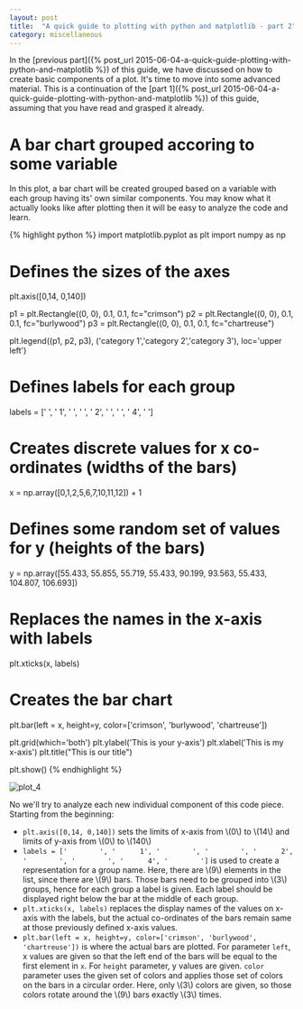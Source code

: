 ```yaml
---
layout: post
title:  "A quick guide to plotting with python and matplotlib - part 2"
category: miscellaneous
---
```

In the [previous part]({% post_url 2015-06-04-a-quick-guide-plotting-with-python-and-matplotlib %}) of this guide, we have discussed on how to create basic components of a plot. It's time to move into some advanced material. This is a continuation of the [part 1]({% post_url 2015-06-04-a-quick-guide-plotting-with-python-and-matplotlib %}) of this guide, assuming that you have read and grasped it already.

# A bar chart grouped accoring to some variable

In this plot, a bar chart will be created grouped based on a variable with each group having its' own similar components. You may know what it actually looks like after plotting then it will be easy to analyze the code and learn.

{% highlight python %}
import matplotlib.pyplot as plt
import numpy as np

# Defines the sizes of the axes
plt.axis([0,14, 0,140])

p1 = plt.Rectangle((0, 0), 0.1, 0.1, fc="crimson")
p2 = plt.Rectangle((0, 0), 0.1, 0.1, fc="burlywood")
p3 = plt.Rectangle((0, 0), 0.1, 0.1, fc="chartreuse")

plt.legend((p1, p2, p3), ('category 1','category 2','category 3'), loc='upper left')

# Defines labels for each group
labels = ['        ', '      1', '        ', '        ', '      2', '        ', '        ', '      4', '        ']

# Creates discrete values for x co-ordinates (widths of the bars)
x = np.array([0,1,2,5,6,7,10,11,12]) + 1

# Defines some random set of values for y (heights of the bars)
y = np.array([55.433, 55.855, 55.719, 55.433, 90.199, 93.563, 55.433, 104.807, 106.693])
 
# Replaces the names in the x-axis with labels
plt.xticks(x, labels)

# Creates the bar chart
plt.bar(left = x, height=y, color=['crimson', 'burlywood', 'chartreuse'])

plt.grid(which='both')
plt.ylabel('This is your y-axis')
plt.xlabel('This is my x-axis')
plt.title("This is our title")

plt.show()
{% endhighlight %}

![plot_4](https://docs.google.com/drawings/d/17Fx3dWiy6119BrOkSOyTLZWY01ekxIQihSIIKlk8lDA/pub?w=960&h=720)

No we'll try to analyze each new individual component of this code piece. Starting from the beginning:

- `plt.axis([0,14, 0,140])` sets the limits of x-axis from \\(0\\) to \\(14\\) and limits of y-axis from \\(0\\) to \\(140\\)
- `labels = ['        ', '      1', '        ', '        ', '      2', '        ', '        ', '      4', '        ']` is used to create a representation for a group name. Here, there are \\(9\\) elements in the list, since there are \\(9\\) bars. Those bars need to be grouped into \\(3\\) groups, hence for each group a label is given. Each label should be displayed right below the bar at the middle of each group.
- `plt.xticks(x, labels)` replaces the display names of the values on x-axis with the labels, but the actual co-ordinates of the bars remain same at those previously defined x-axis values.
- `plt.bar(left = x, height=y, color=['crimson', 'burlywood', 'chartreuse'])` is where the actual bars are plotted. For parameter `left`, x values are given so that the left end of the bars will be equal to the first element in `x`. For `height` parameter, y values are given. `color` parameter uses the given set of colors and applies those set of colors on the bars in a circular order. Here, only \\(3\\) colors are given, so those colors rotate around the \\(9\\) bars exactly \\(3\\) times.